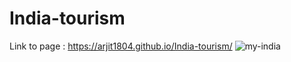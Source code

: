 # India-tourism
Link to page : https://arjit1804.github.io/India-tourism/
![my-india](https://user-images.githubusercontent.com/62153451/137698733-36a57845-7b28-4df5-9a6f-b9b6fd641b2c.gif)
